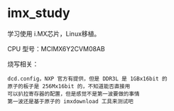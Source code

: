 # imx_study
学习使用 i.MX芯片，Linux移植。

CPU 型号：MCIMX6Y2CVM08AB

烧写相关：

    dcd.config，NXP 官方有提供，但是 DDR3L 是 1GBx16bit 的
    原子的板子是 256Mx16bit 的，不知道能否直接用
    可以扒拉寄存器的配置，但是感觉不是第一波要做的事情
    第一波还是基于原子的 imxdownload 工具来测试吧